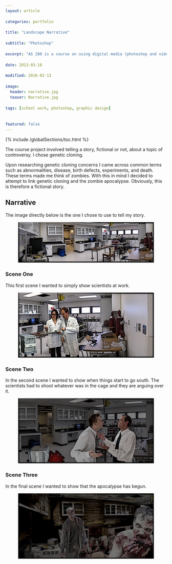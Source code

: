 ```yaml
---
layout: article

categories: portfolio

title: "Landscape Narrative"

subtitle: "Photoshop"

excerpt: "AS 200 is a course on using digital media (photoshop and video). This post is one of my projects."

date: 2013-03-18

modified: 2016-02-13

image: 
  header: narrative.jpg
  teaser: Narrative.jpg
  
tags: [school work, photoshop, graphic design]


featured: false
---
```


{% include /globalSections/toc.html %}

The course project involved telling a story, fictional or not, about a topic of controversy. I chose genetic cloning.

Upon researching genetic cloning concerns I came across common terms such as abnormalities, disease, birth defects, experiments, and death. These terms made me think of zombies. With this in mind I decided to attempt to link genetic cloning and the zombie apocalypse. Obviously, this is therefore a fictional story.

## Narrative
The image directly below is the one I chose to use to tell my story.

<figure class="full">
	<a href="/images/post-landscape-narrative/Narrative Image One.jpg" title="Narrative Image One"><img src="/images/post-landscape-narrative/Narrative Image One.jpg" alt="Narrative Image One" /></a>
</figure>

### Scene One
This first scene I wanted to simply show scientists at work. 

<figure class="full">
	<a href="/images/post-landscape-narrative/Narrative Image Two.jpg" title="Narrative Image Two"><img src="/images/post-landscape-narrative/Narrative Image Two.jpg" alt="Narrative Image Two" /></a>
</figure>

### Scene Two
In the second scene I wanted to show when things start to go south. The scientists had to shoot whatever was in the cage and they are arguing over it.

<figure class="full">
	<a href="/images/post-landscape-narrative/Narrative Image Three.jpg" title="Narrative Image Three"><img src="/images/post-landscape-narrative/Narrative Image Three.jpg" alt="Narrative Image Three" /></a>
</figure>

### Scene Three
In the final scene I wanted to show that the apocalypse has begun.

<figure class="full">
	<a href="/images/post-landscape-narrative/Narrative Image Four.jpg" title="Narrative Image Four"><img src="/images/post-landscape-narrative/Narrative Image Four.jpg" alt="Narrative Image Four" /></a>
</figure>
